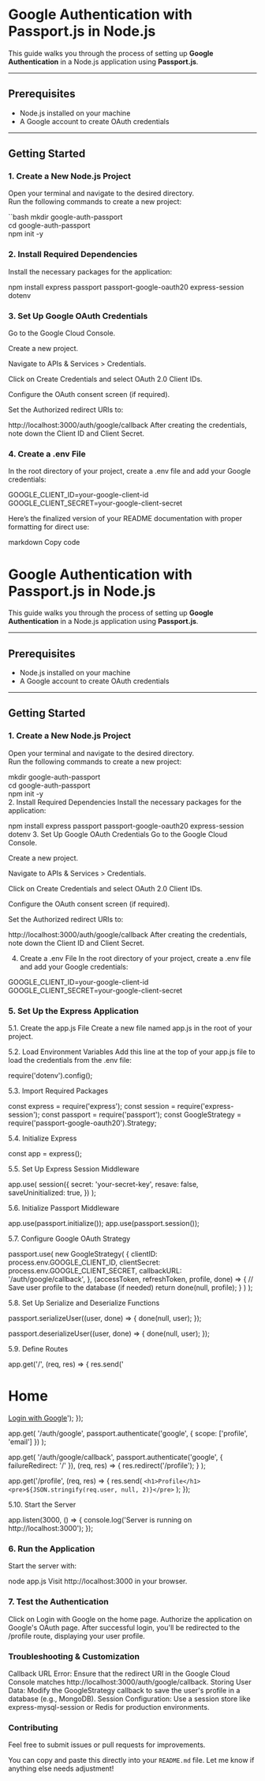 # Google Authentication with Passport.js in Node.js

This guide walks you through the process of setting up **Google Authentication** in a Node.js application using **Passport.js**.

---

## Prerequisites  
- Node.js installed on your machine  
- A Google account to create OAuth credentials  

---

## Getting Started  

### 1. Create a New Node.js Project  
Open your terminal and navigate to the desired directory.  
Run the following commands to create a new project:

``bash
mkdir google-auth-passport  
cd google-auth-passport  
npm init -y 

### 2. Install Required Dependencies
Install the necessary packages for the application:

npm install express passport passport-google-oauth20 express-session dotenv

### 3. Set Up Google OAuth Credentials
Go to the Google Cloud Console.

Create a new project.

Navigate to APIs & Services > Credentials.

Click on Create Credentials and select OAuth 2.0 Client IDs.

Configure the OAuth consent screen (if required).

Set the Authorized redirect URIs to:

http://localhost:3000/auth/google/callback
After creating the credentials, note down the Client ID and Client Secret.

### 4. Create a .env File
In the root directory of your project, create a .env file and add your Google credentials:

GOOGLE_CLIENT_ID=your-google-client-id  
GOOGLE_CLIENT_SECRET=your-google-client-secret 


Here’s the finalized version of your README documentation with proper formatting for direct use:

markdown
Copy code
# Google Authentication with Passport.js in Node.js

This guide walks you through the process of setting up **Google Authentication** in a Node.js application using **Passport.js**.

---

## Prerequisites  
- Node.js installed on your machine  
- A Google account to create OAuth credentials  

---

## Getting Started  

### 1. Create a New Node.js Project  
Open your terminal and navigate to the desired directory.  
Run the following commands to create a new project:

mkdir google-auth-passport  
cd google-auth-passport  
npm init -y  
2. Install Required Dependencies
Install the necessary packages for the application:


npm install express passport passport-google-oauth20 express-session dotenv
3. Set Up Google OAuth Credentials
Go to the Google Cloud Console.

Create a new project.

Navigate to APIs & Services > Credentials.

Click on Create Credentials and select OAuth 2.0 Client IDs.

Configure the OAuth consent screen (if required).

Set the Authorized redirect URIs to:

http://localhost:3000/auth/google/callback
After creating the credentials, note down the Client ID and Client Secret.

4. Create a .env File
In the root directory of your project, create a .env file and add your Google credentials:


GOOGLE_CLIENT_ID=your-google-client-id  
GOOGLE_CLIENT_SECRET=your-google-client-secret  

### 5. Set Up the Express Application
5.1. Create the app.js File
Create a new file named app.js in the root of your project.

5.2. Load Environment Variables
Add this line at the top of your app.js file to load the credentials from the .env file:

require('dotenv').config();

5.3. Import Required Packages

const express = require('express');
const session = require('express-session');
const passport = require('passport');
const GoogleStrategy = require('passport-google-oauth20').Strategy;

5.4. Initialize Express

const app = express();

5.5. Set Up Express Session Middleware

app.use(
  session({
    secret: 'your-secret-key',
    resave: false,
    saveUninitialized: true,
  })
);

5.6. Initialize Passport Middleware

app.use(passport.initialize());
app.use(passport.session());

5.7. Configure Google OAuth Strategy

passport.use(
  new GoogleStrategy(
    {
      clientID: process.env.GOOGLE_CLIENT_ID,
      clientSecret: process.env.GOOGLE_CLIENT_SECRET,
      callbackURL: '/auth/google/callback',
    },
    (accessToken, refreshToken, profile, done) => {
      // Save user profile to the database (if needed)
      return done(null, profile);
    }
  )
);

5.8. Set Up Serialize and Deserialize Functions

passport.serializeUser((user, done) => {
  done(null, user);
});

passport.deserializeUser((user, done) => {
  done(null, user);
});

5.9. Define Routes

app.get('/', (req, res) => {
  res.send('<h1>Home</h1><a href="/auth/google">Login with Google</a>');
});

app.get(
  '/auth/google',
  passport.authenticate('google', { scope: ['profile', 'email'] })
);

app.get(
  '/auth/google/callback',
  passport.authenticate('google', { failureRedirect: '/' }),
  (req, res) => {
    res.redirect('/profile');
  }
);

app.get('/profile', (req, res) => {
  res.send(
    `<h1>Profile</h1><pre>${JSON.stringify(req.user, null, 2)}</pre>`
  );
});

5.10. Start the Server

app.listen(3000, () => {
  console.log('Server is running on http://localhost:3000');
});

### 6. Run the Application
Start the server with:

node app.js
Visit http://localhost:3000 in your browser.

### 7. Test the Authentication
Click on Login with Google on the home page.
Authorize the application on Google's OAuth page.
After successful login, you'll be redirected to the /profile route, displaying your user profile.

### Troubleshooting & Customization
Callback URL Error: Ensure that the redirect URI in the Google Cloud Console matches http://localhost:3000/auth/google/callback.
Storing User Data: Modify the GoogleStrategy callback to save the user's profile in a database (e.g., MongoDB).
Session Configuration: Use a session store like express-mysql-session or Redis for production environments.

### Contributing
Feel free to submit issues or pull requests for improvements.

You can copy and paste this directly into your `README.md` file. Let me know if anything else needs adjustment!
